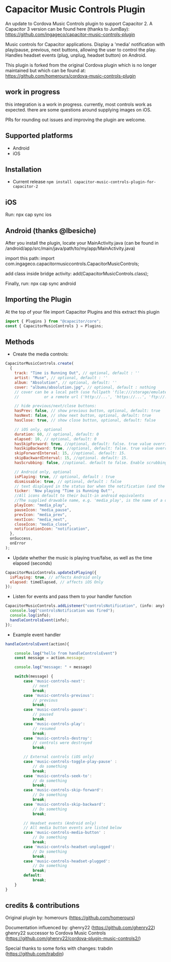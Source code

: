 # Capacitor Music Controls Plugin

An update to Cordova Music Controls plugin to support Capacitor 2. A Capacitor 3 version can be found here (thanks to JumBay):
https://github.com/ingageco/capacitor-music-controls-plugin

Music controls for Capacitor applications. Display a 'media' notification with play/pause, previous, next buttons, allowing the user to control the play. Handles headset events (plug, unplug, headset button) on Android.

This plugin is forked from the original Cordova plugin which is no longer maintained but which can be found at:
https://github.com/homerours/cordova-music-controls-plugin

## work in progress

this integration is a work in progress. currently, most controls work as expected. there are some questions around supplying images on iOS.

PRs for rounding out issues and improving the plugin are welcome.

## Supported platforms

- Android
- iOS

## Installation

- Current release
  `npm install capacitor-music-controls-plugin-for-capacitor-2`

## iOS

Run:
npx cap sync ios

## Android (thanks @lbesiche)

After you install the plugin, locate your MainActivity.java (can be found in /android/app/src/main/java/path/to/my/app/MainActivity.java)

import this path:
import com.ingageco.capacitormusiccontrols.CapacitorMusicControls;

add class inside bridge activity:
add(CapacitorMusicControls.class);

Finally, run:
npx cap sync android

## Importing the Plugin

At the top of your file import Capacitor Plugins and this extract this plugin

```javascript
import { Plugins } from "@capacitor/core";
const { CapacitorMusicControls } = Plugins;
```

## Methods

- Create the media controls:

```javascript
CapacitorMusicControls.create(
  {
    track: "Time is Running Out", // optional, default : ''
    artist: "Muse", // optional, default : ''
    album: "Absolution", // optional, default: ''
    cover: "albums/absolution.jpg", // optional, default : nothing
    // cover can be a local path (use fullpath 'file:///storage/emulated/...', or only 'my_image.jpg' if my_image.jpg is in the www folder of your app)
    //			 or a remote url ('http://...', 'https://...', 'ftp://...')

    // hide previous/next/close buttons:
    hasPrev: false, // show previous button, optional, default: true
    hasNext: false, // show next button, optional, default: true
    hasClose: true, // show close button, optional, default: false

    // iOS only, optional
    duration: 60, // optional, default: 0
    elapsed: 10, // optional, default: 0
    hasSkipForward: true, //optional, default: false. true value overrides hasNext.
    hasSkipBackward: true, //optional, default: false. true value overrides hasPrev.
    skipForwardInterval: 15, //optional. default: 15.
    skipBackwardInterval: 15, //optional. default: 15.
    hasScrubbing: false, //optional. default to false. Enable scrubbing from control center progress bar

    // Android only, optional
    isPlaying: true, // optional, default : true
    dismissable: true, // optional, default : false
    // text displayed in the status bar when the notification (and the ticker) are updated
    ticker: 'Now playing "Time is Running Out"',
    //All icons default to their built-in android equivalents
    //The supplied drawable name, e.g. 'media_play', is the name of a drawable found under android/res/drawable* folders
    playIcon: "media_play",
    pauseIcon: "media_pause",
    prevIcon: "media_prev",
    nextIcon: "media_next",
    closeIcon: "media_close",
    notificationIcon: "notification",
  },
  onSuccess,
  onError
);
```

- Update whether the music is playing true/false, as well as the time elapsed (seconds)

```javascript
CapacitorMusicControls.updateIsPlaying({
  isPlaying: true, // affects Android only
  elapsed: timeElapsed, // affects iOS Only
});
```

- Listen for events and pass them to your handler function

```javascript
CapacitorMusicControls.addListener("controlsNotification", (info: any) => {
  console.log("controlsNotification was fired");
  console.log(info);
  handleControlsEvent(info);
});
```

- Example event handler

```javascript
handleControlsEvent(action){

	console.log("hello from handleControlsEvent")
	const message = action.message;

	console.log("message: " + message)

	switch(message) {
		case 'music-controls-next':
			// next
			break;
		case 'music-controls-previous':
			// previous
			break;
		case 'music-controls-pause':
			// paused
			break;
		case 'music-controls-play':
			// resumed
			break;
		case 'music-controls-destroy':
			// controls were destroyed
			break;

		// External controls (iOS only)
		case 'music-controls-toggle-play-pause' :
			// do something
			break;
		case 'music-controls-seek-to':
			// do something
			break;
		case 'music-controls-skip-forward':
			// Do something
			break;
		case 'music-controls-skip-backward':
			// Do something
			break;

		// Headset events (Android only)
		// All media button events are listed below
		case 'music-controls-media-button' :
			// Do something
			break;
		case 'music-controls-headset-unplugged':
			// Do something
			break;
		case 'music-controls-headset-plugged':
			// Do something
			break;
		default:
			break;
	}
}
```

## credits & contributions

Original plugin by:
homerours (https://github.com/homerours)

Documentation influenced by:
ghenry22 (https://github.com/ghenry22)
ghenry22 successor to Cordova Music Controls (https://github.com/ghenry22/cordova-plugin-music-controls2/)

Special thanks to some forks with changes:
trabdin (https://github.com/trabdin)
